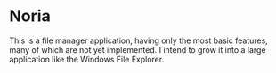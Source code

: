 Noria
===

This is a file manager application, having only the most basic features, many of which are not yet implemented.
I intend to grow it into a large application like the Windows File Explorer.